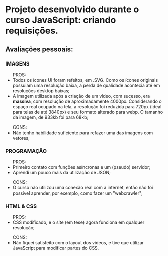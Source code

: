 <h1>Projeto desenvolvido durante o curso JavaScript: criando requisições.</h1>
<h2>Avaliações pessoais:</h2>

<h3>IMAGENS</h3>
    <ul>PROS:
        <li>Todos os ícones UI foram refeitos, em .SVG. Como os ícones originais possuiam uma resolução baixa, a perda de qualidade acontecia até em resoluções desktop baixas;
        <li>A imagem utilizada após a criação de um vídeo, com sucesso, era <b>massiva</b>, com resolução de aproximadamente 4000px. Considerando o espaço real ocupado na tela, a resolução foi reduzida para 720px (ideal para telas de até 3840px) e seu formato alterado para webp. O tamanho da imagem, de 933kb foi para 68kb;
    </ul>
    <ul>CONS:
        <li>Não tenho habilidade suficiente para refazer uma das imagens com vetores;
    </ul>
<h3>PROGRAMAÇÃO</h3>
    <ul>PROS:
        <li>Primeiro contato com funções asíncronas e um (pseudo) servidor;
        <li>Aprendi um pouco mais da utilização de JSON;
    </ul>
    <ul>CONS:
        <li>O curso não utilizou uma conexão real com a internet, então não foi possível aprender, por exemplo, como fazer um "webcrawler";
    </ul>
<h3>HTML & CSS</h3>
    <ul>PROS:
        <li>CSS modificado, e o site (em tese) agora funciona em qualquer resolução;
    </ul>
    <ul>CONS:
        <li>Não fiquei satisfeito com o layout dos videos, e tive que utilizar JavaScript para modificar partes do CSS.
    </ul>